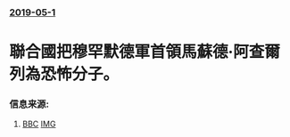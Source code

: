 ### [2019-05-1](/news/2019/05/1/index.md)

##### 
# 聯合國把穆罕默德軍首領馬蘇德·阿查爾列為恐怖分子。 




### 信息来源:

1. [BBC](https://www.bbc.co.uk/news/world-asia-48124693) [IMG](https://ichef.bbci.co.uk/news/1024/branded_news/48A3/production/_105659581_gettyimages-503341958.jpg)
